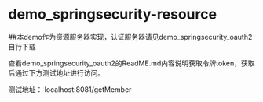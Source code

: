 # demo_springsecurity-resource

##本demo作为资源服务器实现，认证服务器请见demo_springsecurity_oauth2自行下载

查看demo_springsecurity_oauth2的ReadME.md内容说明获取令牌token，获取后通过下方测试地址进行访问。

测试地址： localhost:8081/getMember
